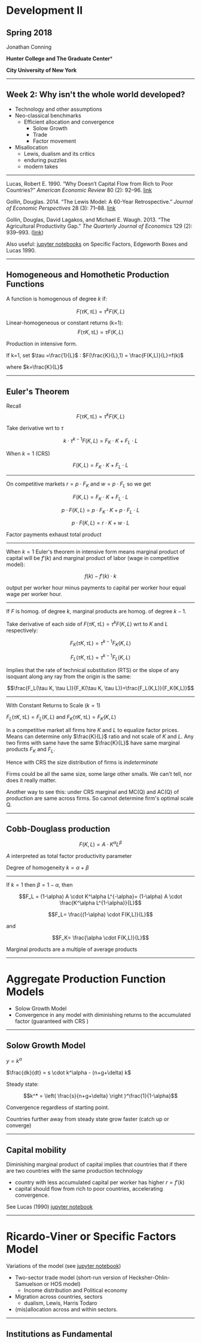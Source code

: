 # Development II 

## Spring 2018



Jonathan Conning

**Hunter College and The Graduate Center*** 

**City University of New York**

---

## Week 2: Why isn't the whole world developed?

- Technology and other assumptions
- Neo-classical benchmarks
  - Efficient allocation and convergence
    - Solow Growth 
    - Trade 
    - Factor movement
- Misallocation
  - Lewis, dualism and its critics
  - enduring puzzles
  - modern takes

---

Lucas, Robert E. 1990. “Why Doesn’t Capital Flow from Rich to Poor Countries?” *American Economic Review* 80 (2): 92–96. [link](https://docs.google.com/viewer?url=https%3A%2F%2Fwww.econ.nyu.edu%2Fuser%2Fdebraj%2FCourses%2FReadings%2FLucasParadox.pdf)  

Gollin, Douglas. 2014. “The Lewis Model: A 60-Year Retrospective.” *Journal of Economic Perspectives* 28 (3): 71–88. [link](https://sites.google.com/site/douglasgollin/doug-gollin/research)

Gollin, Douglas, David Lagakos, and Michael E. Waugh. 2013. “The Agricultural Productivity Gap.” *The Quarterly Journal of Economics* 129 (2): 939–993. ([link](https://sites.google.com/site/douglasgollin/doug-gollin/research))

Also useful: [jupyter notebooks](http://dev-ii-seminar.readthedocs.io/en/latest/index.html) on Specific Factors, Edgeworth Boxes and Lucas 1990.

---

## Homogeneous and Homothetic Production Functions

A function is homogenous of degree $k$ if:

$$F(\tau K,\tau L)=\tau^k F(K,L)$$

Linear-homogeneous or constant returns (k=1): 
$$F(\tau K,\tau L)=\tau F(K,L)$$

Production in intensive form.

 If k=1, set $\tau =\frac{1}{L}$ :  $F(\frac{K}{L},1) = \frac{F(K,L)}{L}=f(k)$

where $k=\frac{K}{L}$

---

## Euler's Theorem

Recall 
$$F(\tau K,\tau L)=\tau^k F(K,L)$$

Take derivative wrt to $\tau$

$$k \cdot \tau^{k-1} F(K,L)=F_K \cdot K + F_L \cdot L$$

When $k=1$ (CRS)

$$F(K,L)=F_K \cdot K + F_L \cdot L$$

---

On competitive markets $r=p \cdot F_K$  and $w=p \cdot F_L$ so we get

$$F(K,L)=F_K \cdot K + F_L \cdot L$$

$$p \cdot F(K,L)=p \cdot F_K \cdot K + p \cdot F_L \cdot L$$

$$p \cdot F(K,L)=r \cdot K + w \cdot L$$

Factor payments exhaust total product

---

When $k=1$ Euler's theorem in intensive form means marginal product of capital will be $f'(k)$ and marginal product of labor (wage in competitive model):

$$f(k) - f'(k) \cdot k$$

output per worker hour minus payments to capital per worker hour equal wage per worker hour.

---

If $F$ is homog. of degree $k$, marginal products are homog. of degree $k-1$.  

Take derivative of each side of $F(\tau K,\tau L)=\tau^k F(K,L)$ wrt to $K$ and $L$ respectively:

$$F_K(\tau K, \tau L)=\tau^{k-1}F_K(K,L)$$

$$F_L(\tau K,\tau L)=\tau^{k-1}F_L(K,L)$$

Implies that the rate of technical substitution (RTS) or the slope of any isoquant along any ray from the origin is the same:

$$\frac{F_L(\tau K, \tau L)}{F_K(\tau K, \tau L)}=\frac{F_L(K,L)}{F_K(K,L)}$$

------

With Constant Returns to Scale ($k=1$)

$F_L(\tau K, \tau L)=F_L(K,L)$ and $F_K(\tau K, \tau L)=F_K(K,L)$

In a competitive market all firms hire $K$ and $L$ to equalize factor prices. Means can determine only $\frac{K}{L}$ ratio and not scale of $K$ and $L$. Any two firms with same have the same $\frac{K}{L}$ have same marginal products $F_K$ and $F_L$.  

Hence with CRS the size distribution of firms is *indeterminate*

Firms could be all the same size, some large other smalls.  We can't tell, nor does it really matter. 

Another way to see this: under CRS marginal and MC(Q) and AC(Q) of production are same across firms. So cannot determine firm's optimal scale Q.

---

## Cobb-Douglass production 

$$F(K,L) = A \cdot K^\alpha L^\beta$$

$A$ interpreted as total factor productivity parameter

Degree of homogeneity $k=\alpha +\beta$

---

If $k=1$ then $\beta=1-\alpha$, then  

$$F_L = (1-\alpha) A \cdot K^\alpha L^{-\alpha}= (1-\alpha) A \cdot \frac{K^\alpha L^{1-\alpha}}{L}$$

$$F_L= \frac{(1-\alpha) \cdot F(K,L)}{L}$$

and 

$$F_K= \frac{\alpha \cdot F(K,L)}{L}$$

Marginal products are a multiple of average products

---

# Aggregate Production Function Models

- Solow Growth Model 
- Convergence in any model with diminishing returns to the accumulated factor (guaranteed with CRS )

---

## Solow Growth Model

$y=k^\alpha$

$\frac{dk}{dt} = s \cdot k^\alpha - (n+g+\delta) k$

Steady state:  

$$k^* = \left( \frac{s}{n+g+\delta}  \right )^\frac{1}{1-\alpha}$$

Convergence regardless of starting point.

Countries further away from steady state grow faster (catch up or converge)

---

## Capital mobility

Diminishing marginal product of capital implies that countries that if there are two countries with the same production technology 

- country with less accumulated capital per worker has higher $r=f'(k)$
- capital should flow from rich to poor countries, accelerating convergence.

See Lucas (1990) [jupyter notebook](http://dev-ii-seminar.readthedocs.io/en/latest/notebooks/Lucas90.html)

---

# Ricardo-Viner or Specific Factors Model

Variations of the model (see [jupyter notebook](http://dev-ii-seminar.readthedocs.io/en/latest/notebooks/SFM.html))

- Two-sector trade model (short-run version of Hecksher-Ohlin-Samuelson or HOS model)
  - Income distribution and Political economy
- Migration across countries, sectors
  - dualism, Lewis, Harris Todaro
- (mis)allocation across and within sectors.


---

## Institutions as Fundamental 
